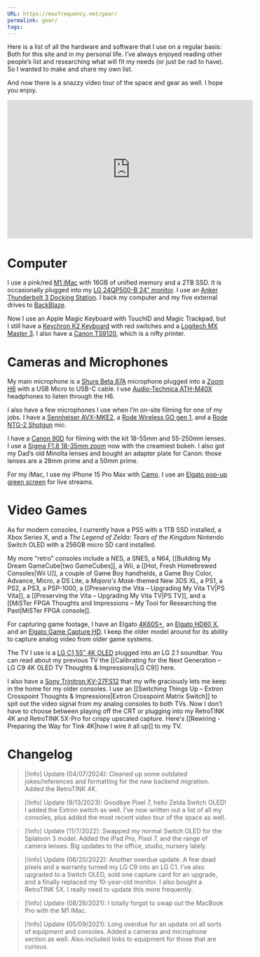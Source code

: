 ```yaml
---
URL: https://maxfrequency.net/gear/
permalink: gear/
tags:
---
```

Here is a list of all the hardware and software that I use on a regular basis: Both for this site and in my personal life. I’ve always enjoyed reading other people’s list and researching what will fit my needs (or just be rad to have). So I wanted to make and share my own list.

And now there is a snazzy video tour of the space and gear as well. I hope you enjoy.

<div class=iframe-container>
<iframe width="560" height="315" src="https://www.youtube-nocookie.com/embed/q-aTcFuVygI?si=rsY5FzjHzEJGOkXL" title="YouTube video player" frameborder="0" allow="accelerometer; autoplay; clipboard-write; encrypted-media; gyroscope; picture-in-picture; web-share" referrerpolicy="strict-origin-when-cross-origin" allowfullscreen></iframe>
</div>

# Computer

I use a pink/red [M1 iMac](https://support.apple.com/en-us/111895) with 16GB of unified memory and a 2TB SSD. It is occasionally plugged into my [LG 24QP500-B 24” monitor](https://www.lg.com/us/monitors/lg-24qp500-b-ips-monitor). I use an [Anker Thunderbolt 3 Docking Station](https://www.amazon.com/gp/product/B087219P5J/?ie=UTF8). I back my computer and my five external drives to [BackBlaze](https://secure.backblaze.com/r/027223).

Now I use an Apple Magic Keyboard with TouchID and Magic Trackpad, but I still have a [Keychron K2 Keyboard](https://www.keychron.com/products/keychron-k2-wireless-mechanical-keyboard) with red switches and a [Logitech MX Master 3](https://www.logitech.com/en-us/products/mice/mx-master-3.910-005620.html). I also have a [Canon TS9120](https://www.usa.canon.com/support/p/pixma-ts9120), which is a nifty printer.
# Cameras and Microphones

My main microphone is a [Shure Beta 87A](https://www.shure.com/en-US/products/microphones/beta_87a) microphone plugged into a [Zoom H6](https://zoomcorp.com/en/us/handheld-recorders/handheld-recorders/h6-audio-recorder/) with a USB Micro to USB-C cable. I use [Audio-Technica ATH-M40X](https://www.audio-technica.com/en-us/ath-m40x) headphones to listen through the H6.

I also have a few microphones I use when I’m on-site filming for one of my jobs. I have a [Sennheiser AVX-MKE2](https://en-us.sennheiser.com/camera-wireless-lavalier-microphone-system-set-avx-mke2), a [Rode Wireless GO gen 1](https://www.rode.com/blog/all/meet-wireless-go), and a [Rode NTG-2 Shotgun](http://www.rode.com/microphones/ntg-2) mic.

I have a [Canon 90D](https://www.usa.canon.com/internet/portal/us/home/products/details/cameras/eos-dslr-and-mirrorless-cameras/dslr/eos-90d-body) for filming with the kit 18-55mm and 55-250mm lenses. I use a [Sigma F1.8 18-35mm zoom](https://www.sigma-global.com/en/lenses/a013_18_35_18/) now with the creamiest bokeh. I also got my Dad’s old Minolta lenses and bought an adapter plate for Canon: those lenses are a 28mm prime and a 50mm prime.

For my iMac, I use my iPhone 15 Pro Max with [Camo](https://reincubate.com/camo/). I use an [Elgato pop-up green screen](https://www.elgato.com/us/en/p/green-screen) for live streams.
# Video Games

As for modern consoles, I currently have a PS5 with a 1TB SSD installed, a Xbox Series X, and a *The Legend of Zelda: Tears of the Kingdom* Nintendo Switch OLED with a 256GB micro SD card installed.

My more “retro” consoles include a NES, a SNES, a N64, [[Building My Dream GameCube|two GameCubes]], a Wii, a [[Hot, Fresh Homebrewed Consoles|Wii U]], a couple of Game Boy handhelds, a Game Boy Color, Advance, Micro, a DS Lite, a *Majora's Mask*-themed New 3DS XL, a PS1, a PS2, a PS3, a PSP-1000, a [[Preserving the Vita – Upgrading My Vita TV|PS Vita]], a [[Preserving the Vita – Upgrading My Vita TV|PS TV]], and a [[MiSTer FPGA Thoughts and Impressions – My Tool for Researching the Past|MiSTer FPGA console]].

For capturing game footage, I have an Elgato [4K60S+](https://www.elgato.com/en/game-capture-4k60-s-plus), an [Elgato HD60 X](https://www.elgato.com/en/game-capture-hd60-x), and an [Elgato Game Capture HD](https://www.techradar.com/reviews/pc-mac/pc-components/graphics-cards/elgato-game-capture-hd-1090584/review). I keep the older model around for its ability to capture analog video from older game systems. 

The TV I use is a [LG C1 55″ 4K OLED](https://www.lg.com/us/tvs/lg-oled55c1pub-oled-4k-tv) plugged into an LG 2.1 soundbar. You can read about my previous TV the [[Calibrating for the Next Generation – LG C9 4K OLED TV Thoughts & Impressions|LG C9]] here.

I also have a [Sony Trinitron KV-27FS12](https://www.cnet.com/products/sony-wega-kv-27fs12/) that my wife graciously lets me keep in the home for my older consoles. I use an [[Switching Things Up – Extron Crosspoint Thoughts & Impressions|Extron Crosspoint Matrix Switch]] to spit out the video signal from my analog consoles to both TVs. Now I don’t have to choose between playing off the CRT or plugging into my RetroTINK 4K and RetroTINK 5X-Pro for crispy upscaled capture. Here's [[Rewiring - Preparing the Way for Tink 4K|how I wire it all up]] to my TV.
# Changelog

> [!info] Update (04/07/2024):
> Cleaned up some outdated jokes/references and formatting for the new backend migration. Added the RetroTINK 4K. 

> [!info] Update (9/13/2023): 
> Goodbye Pixel 7, hello Zelda Switch OLED! I added the Extron switch as well. I’ve now written out a list of all my consoles, plus added the most recent video tour of the space as well.

> [!info] Update (11/7/2022): 
> Swapped my normal Switch OLED for the Splatoon 3 model. Added the iPad Pro, Pixel 7, and the range of camera lenses. Big updates to the office, studio, nursery lately.

> [!info] Update (06/20/2022): 
> Another overdue update. A few dead pixels and a warranty turned my LG C9 into an LG C1. I’ve also upgraded to a Switch OLED, sold one capture card for an upgrade, and a finally replaced my 10-year-old monitor. I also bought a RetroTINK 5X. I really need to update this more frequently.

> [!info] Update (08/26/2021): 
> I totally forgot to swap out the MacBook Pro with the M1 iMac.

> [!info] Update (05/09/2021): 
> Long overdue for an update on all sorts of equipment and consoles. Added a cameras and microphone section as well. Also included links to equipment for those that are curious.